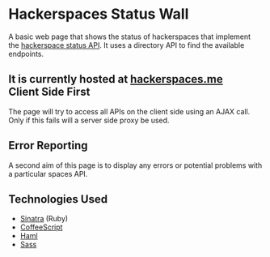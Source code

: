 Hackerspaces Status Wall
========================
A basic web page that shows the status of hackerspaces that implement the [hackerspace status API](https://hackerspaces.nl/spaceapi/).
It uses a directory API to find the available endpoints.

It is currently hosted at [hackerspaces.me](http://hackerspaces.me)  
Client Side First
-----------------
The page will try to access all APIs on the client side using an AJAX call. Only if this fails will a server side proxy be used.

Error Reporting
---------------
A second aim of this page is to display any errors or potential problems with a particular spaces API.

Technologies Used
-----------------
* [Sinatra](http://www.sinatrarb.com/) (Ruby)
* [CoffeeScript](http://coffeescript.org)
* [Haml](http://haml-lang.com)
* [Sass](http://sass-lang.com)
